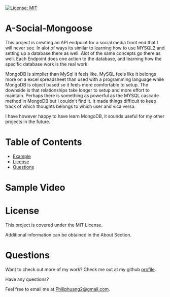 
[![License: MIT](https://img.shields.io/badge/License-MIT-yellow.svg)](https://opensource.org/licenses/MIT)

# A-Social-Mongoose
This project is creating an API endpoint for a social media front end that I will never see.  In alot of ways its similar to learning how to use MYSQL2 and setting up a database there as well.  Alot of the same concepts go there as well.  Each Endpoint does one action to the database, and learning how the specific database work is the real work.

MongoDB is simplier than MySql it feels like.  MySQL feels like it belongs more on a excel spreadsheet than used with a programming language while MongoDB is object based so it feels more comfortable to setup.  The downside is that relationships take longer to setup and more effort to maintain.  Perhaps there is something as powerful as the MYSQL cascade method in MongoDB but I couldn't find it.  It made things difficult to keep track of which thoughts belongs to which user and vica versa.

I have however happy to have learn MongoDB, it sounds useful for my other projects in the future.


# Table of Contents
- [Example](#example)
- [License](#license)
- [Questions](#questions)


# Sample Video

# License

This project is covered under the MIT License.

Additional information can be obtained in the About Section.

# Questions
  
Want to check out more of my work?  Check me out at my github [profile](https://github.com/PhilipHuang2).
  
Have any questions?
  
Feel free to email me at Philiphuang2@gmail.com.